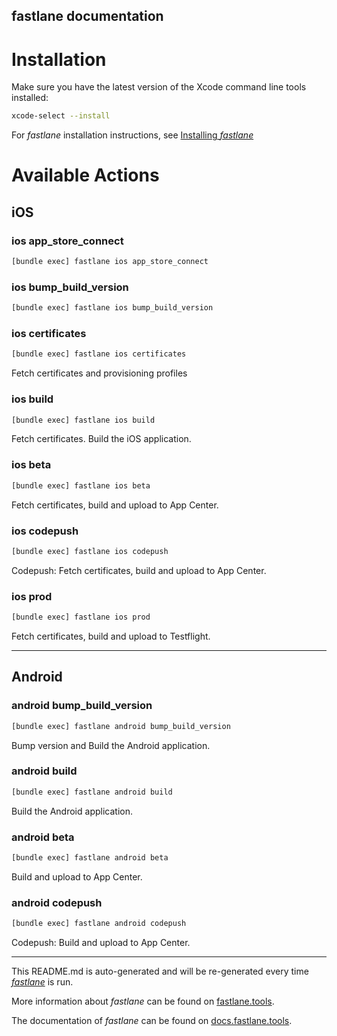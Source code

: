 fastlane documentation
----

# Installation

Make sure you have the latest version of the Xcode command line tools installed:

```sh
xcode-select --install
```

For _fastlane_ installation instructions, see [Installing _fastlane_](https://docs.fastlane.tools/#installing-fastlane)

# Available Actions

## iOS

### ios app_store_connect

```sh
[bundle exec] fastlane ios app_store_connect
```



### ios bump_build_version

```sh
[bundle exec] fastlane ios bump_build_version
```



### ios certificates

```sh
[bundle exec] fastlane ios certificates
```

Fetch certificates and provisioning profiles

### ios build

```sh
[bundle exec] fastlane ios build
```

Fetch certificates. Build the iOS application.

### ios beta

```sh
[bundle exec] fastlane ios beta
```

Fetch certificates, build and upload to App Center.

### ios codepush

```sh
[bundle exec] fastlane ios codepush
```

Codepush: Fetch certificates, build and upload to App Center.

### ios prod

```sh
[bundle exec] fastlane ios prod
```

Fetch certificates, build and upload to Testflight.

----


## Android

### android bump_build_version

```sh
[bundle exec] fastlane android bump_build_version
```

Bump version and Build the Android application.

### android build

```sh
[bundle exec] fastlane android build
```

Build the Android application.

### android beta

```sh
[bundle exec] fastlane android beta
```

Build and upload to App Center.

### android codepush

```sh
[bundle exec] fastlane android codepush
```

Codepush: Build and upload to App Center.

----

This README.md is auto-generated and will be re-generated every time [_fastlane_](https://fastlane.tools) is run.

More information about _fastlane_ can be found on [fastlane.tools](https://fastlane.tools).

The documentation of _fastlane_ can be found on [docs.fastlane.tools](https://docs.fastlane.tools).

